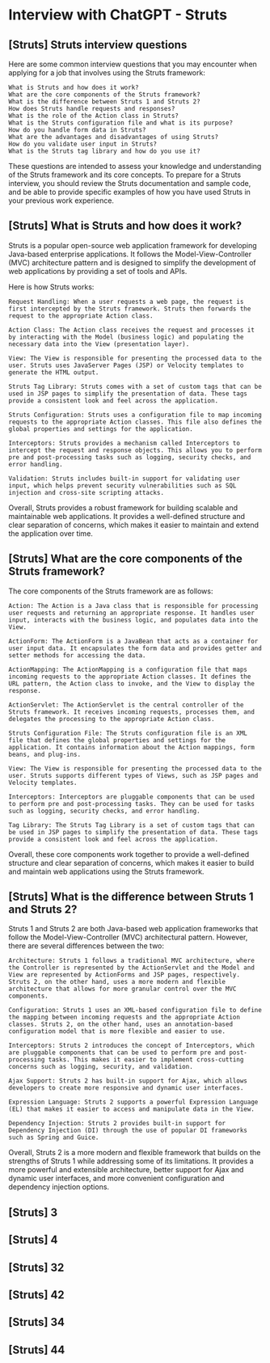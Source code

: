 # Interview with ChatGPT - Struts

## [Struts] Struts interview questions

Here are some common interview questions that you may encounter when applying for a job that involves using the Struts framework:

```dos
What is Struts and how does it work?
What are the core components of the Struts framework?
What is the difference between Struts 1 and Struts 2?
How does Struts handle requests and responses?
What is the role of the Action class in Struts?
What is the Struts configuration file and what is its purpose?
How do you handle form data in Struts?
What are the advantages and disadvantages of using Struts?
How do you validate user input in Struts?
What is the Struts tag library and how do you use it?
```

These questions are intended to assess your knowledge and understanding of the Struts framework and its core concepts. To prepare for a Struts interview, you should review the Struts documentation and sample code, and be able to provide specific examples of how you have used Struts in your previous work experience.

## [Struts] What is Struts and how does it work?

Struts is a popular open-source web application framework for developing Java-based enterprise applications. It follows the Model-View-Controller (MVC) architecture pattern and is designed to simplify the development of web applications by providing a set of tools and APIs.

Here is how Struts works:

```dos
Request Handling: When a user requests a web page, the request is first intercepted by the Struts framework. Struts then forwards the request to the appropriate Action class.

Action Class: The Action class receives the request and processes it by interacting with the Model (business logic) and populating the necessary data into the View (presentation layer).

View: The View is responsible for presenting the processed data to the user. Struts uses JavaServer Pages (JSP) or Velocity templates to generate the HTML output.

Struts Tag Library: Struts comes with a set of custom tags that can be used in JSP pages to simplify the presentation of data. These tags provide a consistent look and feel across the application.

Struts Configuration: Struts uses a configuration file to map incoming requests to the appropriate Action classes. This file also defines the global properties and settings for the application.

Interceptors: Struts provides a mechanism called Interceptors to intercept the request and response objects. This allows you to perform pre and post-processing tasks such as logging, security checks, and error handling.

Validation: Struts includes built-in support for validating user input, which helps prevent security vulnerabilities such as SQL injection and cross-site scripting attacks.
```

Overall, Struts provides a robust framework for building scalable and maintainable web applications. It provides a well-defined structure and clear separation of concerns, which makes it easier to maintain and extend the application over time.

## [Struts] What are the core components of the Struts framework?

The core components of the Struts framework are as follows:

```dos
Action: The Action is a Java class that is responsible for processing user requests and returning an appropriate response. It handles user input, interacts with the business logic, and populates data into the View.

ActionForm: The ActionForm is a JavaBean that acts as a container for user input data. It encapsulates the form data and provides getter and setter methods for accessing the data.

ActionMapping: The ActionMapping is a configuration file that maps incoming requests to the appropriate Action classes. It defines the URL pattern, the Action class to invoke, and the View to display the response.

ActionServlet: The ActionServlet is the central controller of the Struts framework. It receives incoming requests, processes them, and delegates the processing to the appropriate Action class.

Struts Configuration File: The Struts configuration file is an XML file that defines the global properties and settings for the application. It contains information about the Action mappings, form beans, and plug-ins.

View: The View is responsible for presenting the processed data to the user. Struts supports different types of Views, such as JSP pages and Velocity templates.

Interceptors: Interceptors are pluggable components that can be used to perform pre and post-processing tasks. They can be used for tasks such as logging, security checks, and error handling.

Tag Library: The Struts Tag Library is a set of custom tags that can be used in JSP pages to simplify the presentation of data. These tags provide a consistent look and feel across the application.
```

Overall, these core components work together to provide a well-defined structure and clear separation of concerns, which makes it easier to build and maintain web applications using the Struts framework.

## [Struts] What is the difference between Struts 1 and Struts 2?

Struts 1 and Struts 2 are both Java-based web application frameworks that follow the Model-View-Controller (MVC) architectural pattern. However, there are several differences between the two:

```dos
Architecture: Struts 1 follows a traditional MVC architecture, where the Controller is represented by the ActionServlet and the Model and View are represented by ActionForms and JSP pages, respectively. Struts 2, on the other hand, uses a more modern and flexible architecture that allows for more granular control over the MVC components.

Configuration: Struts 1 uses an XML-based configuration file to define the mapping between incoming requests and the appropriate Action classes. Struts 2, on the other hand, uses an annotation-based configuration model that is more flexible and easier to use.

Interceptors: Struts 2 introduces the concept of Interceptors, which are pluggable components that can be used to perform pre and post-processing tasks. This makes it easier to implement cross-cutting concerns such as logging, security, and validation.

Ajax Support: Struts 2 has built-in support for Ajax, which allows developers to create more responsive and dynamic user interfaces.

Expression Language: Struts 2 supports a powerful Expression Language (EL) that makes it easier to access and manipulate data in the View.

Dependency Injection: Struts 2 provides built-in support for Dependency Injection (DI) through the use of popular DI frameworks such as Spring and Guice.
```

Overall, Struts 2 is a more modern and flexible framework that builds on the strengths of Struts 1 while addressing some of its limitations. It provides a more powerful and extensible architecture, better support for Ajax and dynamic user interfaces, and more convenient configuration and dependency injection options.

## [Struts] 3

## [Struts] 4

## [Struts] 32

## [Struts] 42

## [Struts] 34

## [Struts] 44
